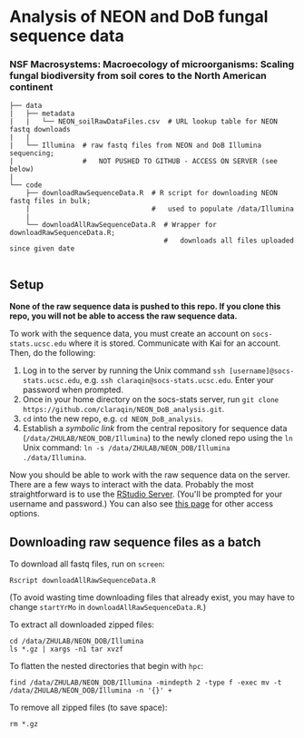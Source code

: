 # Analysis of NEON and DoB fungal sequence data
### NSF Macrosystems: Macroecology of microorganisms: Scaling fungal biodiversity from soil cores to the North American continent 

```
├── data
|   ├── metadata
|   |   └── NEON_soilRawDataFiles.csv  # URL lookup table for NEON fastq downloads
|   |
|   └── Illumina  # raw fastq files from NEON and DoB Illumina sequencing;
|                 #   NOT PUSHED TO GITHUB - ACCESS ON SERVER (see below)
|
└── code
    ├── downloadRawSequenceData.R  # R script for downloading NEON fastq files in bulk;
    |                              #   used to populate /data/Illumina
    |
    └── downloadAllRawSequenceData.R  # Wrapper for downloadRawSequenceData.R;
                                      #   downloads all files uploaded since given date
    
```


## Setup

**None of the raw sequence data is pushed to this repo. If you clone this repo, you will not be able to access the raw sequence data.**

To work with the sequence data, you must create an account on `socs-stats.ucsc.edu` where it is stored. Communicate with Kai for an account. Then, do the following:

1. Log in to the server by running the Unix command `ssh [username]@socs-stats.ucsc.edu`, e.g. `ssh claraqin@socs-stats.ucsc.edu`. Enter your password when prompted.
2. Once in your home directory on the socs-stats server, run `git clone https://github.com/claraqin/NEON_DoB_analysis.git`.
3. `cd` into the new repo, e.g. `cd NEON_DoB_analysis`.
3. Establish a *symbolic link* from the central repository for sequence data (`/data/ZHULAB/NEON_DOB/Illumina`) to the newly cloned repo using the `ln` Unix command: `ln -s /data/ZHULAB/NEON_DOB/Illumina ./data/Illumina`.

Now you should be able to work with the raw sequence data on the server. There are a few ways to interact with the data. Probably the most straightforward is to use the [RStudio Server](https://socs-stats.ucsc.edu:8787). (You'll be prompted for your username and password.) You can also see [this page](https://socs-stats.ucsc.edu/doku.php) for other access options.

## Downloading raw sequence files as a batch

To download all fastq files, run on `screen`:

```
Rscript downloadAllRawSequenceData.R
```

(To avoid wasting time downloading files that already exist, you may have to change `startYrMo` in `downloadAllRawSequenceData.R`.)

To extract all downloaded zipped files:

```
cd /data/ZHULAB/NEON_DOB/Illumina
ls *.gz | xargs -n1 tar xvzf
```

To flatten the nested directories that begin with `hpc`:

```
find /data/ZHULAB/NEON_DOB/Illumina -mindepth 2 -type f -exec mv -t /data/ZHULAB/NEON_DOB/Illumina -n '{}' +
```

To remove all zipped files (to save space):

```
rm *.gz
```
